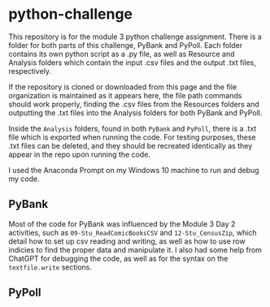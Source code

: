 # python-challenge

This repository is for the module 3 python challenge assignment. There is a folder for both parts of this challenge, PyBank and PyPoll. Each folder contains its own python script as a .py file, as well as Resource and Analysis folders which contain the input .csv files and the output .txt files, respectively.

If the repository is cloned or downloaded from this page and the file organization is maintained as it appears here, the file path commands should work properly, finding the .csv files from the Resources folders and outputting the .txt files into the Analysis folders for both PyBank and PyPoll.

Inside the `Analysis` folders, found in both `PyBank` and `PyPoll`, there is a .txt file which is exported when running the code. For testing purposes, these .txt files can be deleted, and they should be recreated identically as they appear in the repo upon running the code.

I used the Anaconda Prompt on my Windows 10 machine to run and debug my code.

## PyBank

Most of the code for PyBank was influenced by the Module 3 Day 2 activities, such as `09-Stu_ReadComicBooksCSV` and `12-Stu_CensusZip`, which detail how to set up csv reading and writing, as well as how to use row indicies to find the proper data and manipulate it. I also had some help from ChatGPT for debugging the code, as well as for the syntax on the `textfile.write` sections.

## PyPoll